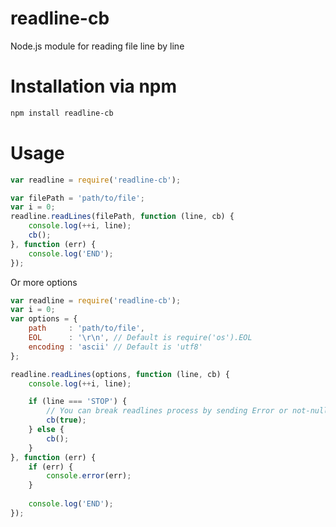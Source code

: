 # readline-cb
Node.js module for reading file line by line

# Installation via npm
```bash
npm install readline-cb
```

# Usage
```javascript
var readline = require('readline-cb');

var filePath = 'path/to/file';
var i = 0;
readline.readLines(filePath, function (line, cb) {
	console.log(++i, line);
	cb();
}, function (err) {
	console.log('END');
});
```

Or more options
```javascript
var readline = require('readline-cb');
var i = 0;
var options = {
	path     : 'path/to/file',
	EOL      : '\r\n', // Default is require('os').EOL
	encoding : 'ascii' // Default is 'utf8'
};

readline.readLines(options, function (line, cb) {
	console.log(++i, line);

	if (line === 'STOP') {
		// You can break readlines process by sending Error or not-null value to cb
		cb(true);
	} else {
		cb();	
	}
}, function (err) {
	if (err) {
		console.error(err);
	}
	
	console.log('END');
});
```
